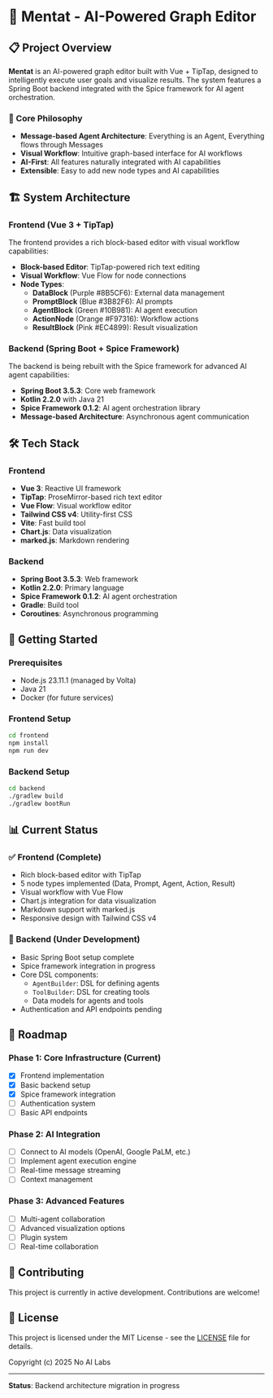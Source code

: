 # 🧠 Mentat - AI-Powered Graph Editor

## 📋 Project Overview

**Mentat** is an AI-powered graph editor built with Vue + TipTap, designed to intelligently execute user goals and visualize results. The system features a Spring Boot backend integrated with the Spice framework for AI agent orchestration.

### 🌟 Core Philosophy
- **Message-based Agent Architecture**: Everything is an Agent, Everything flows through Messages
- **Visual Workflow**: Intuitive graph-based interface for AI workflows
- **AI-First**: All features naturally integrated with AI capabilities
- **Extensible**: Easy to add new node types and AI capabilities

## 🏗️ System Architecture

### Frontend (Vue 3 + TipTap)
The frontend provides a rich block-based editor with visual workflow capabilities:

- **Block-based Editor**: TipTap-powered rich text editing
- **Visual Workflow**: Vue Flow for node connections
- **Node Types**:
  - **DataBlock** (Purple #8B5CF6): External data management
  - **PromptBlock** (Blue #3B82F6): AI prompts
  - **AgentBlock** (Green #10B981): AI agent execution
  - **ActionNode** (Orange #F97316): Workflow actions
  - **ResultBlock** (Pink #EC4899): Result visualization

### Backend (Spring Boot + Spice Framework)
The backend is being rebuilt with the Spice framework for advanced AI agent capabilities:

- **Spring Boot 3.5.3**: Core web framework
- **Kotlin 2.2.0** with Java 21
- **Spice Framework 0.1.2**: AI agent orchestration library
- **Message-based Architecture**: Asynchronous agent communication

## 🛠️ Tech Stack

### Frontend
- **Vue 3**: Reactive UI framework
- **TipTap**: ProseMirror-based rich text editor
- **Vue Flow**: Visual workflow editor
- **Tailwind CSS v4**: Utility-first CSS
- **Vite**: Fast build tool
- **Chart.js**: Data visualization
- **marked.js**: Markdown rendering

### Backend
- **Spring Boot 3.5.3**: Web framework
- **Kotlin 2.2.0**: Primary language
- **Spice Framework 0.1.2**: AI agent orchestration
- **Gradle**: Build tool
- **Coroutines**: Asynchronous programming

## 🚀 Getting Started

### Prerequisites
- Node.js 23.11.1 (managed by Volta)
- Java 21
- Docker (for future services)

### Frontend Setup
```bash
cd frontend
npm install
npm run dev
```

### Backend Setup
```bash
cd backend
./gradlew build
./gradlew bootRun
```

## 📊 Current Status

### ✅ Frontend (Complete)
- Rich block-based editor with TipTap
- 5 node types implemented (Data, Prompt, Agent, Action, Result)
- Visual workflow with Vue Flow
- Chart.js integration for data visualization
- Markdown support with marked.js
- Responsive design with Tailwind CSS v4

### 🚧 Backend (Under Development)
- Basic Spring Boot setup complete
- Spice framework integration in progress
- Core DSL components:
  - `AgentBuilder`: DSL for defining agents
  - `ToolBuilder`: DSL for creating tools
  - Data models for agents and tools
- Authentication and API endpoints pending

## 🎯 Roadmap

### Phase 1: Core Infrastructure (Current)
- [x] Frontend implementation
- [x] Basic backend setup
- [x] Spice framework integration
- [ ] Authentication system
- [ ] Basic API endpoints

### Phase 2: AI Integration
- [ ] Connect to AI models (OpenAI, Google PaLM, etc.)
- [ ] Implement agent execution engine
- [ ] Real-time message streaming
- [ ] Context management

### Phase 3: Advanced Features
- [ ] Multi-agent collaboration
- [ ] Advanced visualization options
- [ ] Plugin system
- [ ] Real-time collaboration

## 🤝 Contributing

This project is currently in active development. Contributions are welcome!

## 📄 License

This project is licensed under the MIT License - see the [LICENSE](LICENSE) file for details.

Copyright (c) 2025 No AI Labs

---

**Status**: Backend architecture migration in progress

